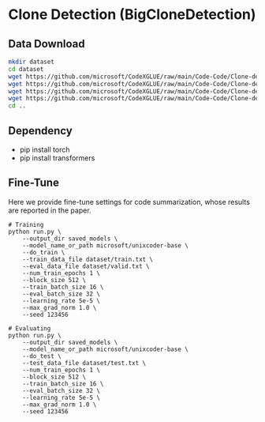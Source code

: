 # Clone Detection (BigCloneDetection)

## Data Download

```bash
mkdir dataset
cd dataset
wget https://github.com/microsoft/CodeXGLUE/raw/main/Code-Code/Clone-detection-BigCloneBench/dataset/data.jsonl
wget https://github.com/microsoft/CodeXGLUE/raw/main/Code-Code/Clone-detection-BigCloneBench/dataset/test.txt
wget https://github.com/microsoft/CodeXGLUE/raw/main/Code-Code/Clone-detection-BigCloneBench/dataset/train.txt
wget https://github.com/microsoft/CodeXGLUE/raw/main/Code-Code/Clone-detection-BigCloneBench/dataset/valid.txt
cd ..

```

## Dependency 

- pip install torch
- pip install transformers

## Fine-Tune

Here we provide fine-tune settings for code summarization, whose results are reported in the paper.

```shell
# Training
python run.py \
    --output_dir saved_models \
    --model_name_or_path microsoft/unixcoder-base \
    --do_train \
    --train_data_file dataset/train.txt \
    --eval_data_file dataset/valid.txt \
    --num_train_epochs 1 \
    --block_size 512 \
    --train_batch_size 16 \
    --eval_batch_size 32 \
    --learning_rate 5e-5 \
    --max_grad_norm 1.0 \
    --seed 123456 
    
# Evaluating
python run.py \
    --output_dir saved_models \
    --model_name_or_path microsoft/unixcoder-base \
    --do_test \
    --test_data_file dataset/test.txt \
    --num_train_epochs 1 \
    --block_size 512 \
    --train_batch_size 16 \
    --eval_batch_size 32 \
    --learning_rate 5e-5 \
    --max_grad_norm 1.0 \
    --seed 123456 
```

